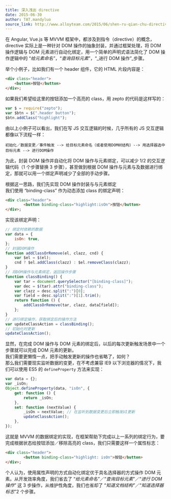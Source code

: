 ```yaml
---
title: 深入浅出 directive
date: 2015-06-30
author: TAT.mandyluo
source_link: http://www.alloyteam.com/2015/06/shen-ru-qian-chu-directive/
---
```


<!-- {% raw %} - for jekyll -->

在 Angular, Vue.js 等 MVVM 框架中，都涉及到指令（directive）的概念，directive 实际上是一种针对 DOM 操作的抽象封装，并通过框架处理，将 DOM 操作逻辑与 DOM 元素进行自动化绑定，用一个简单的声明式语法简化了 DOM 操作逻辑中的 “_给元素命名”_，“_查询目标元素_”，“_进行 DOM 操作”_步骤。  

举个小例子，比如我们有一个 header 组件，它的 HTML 片段内容是：  

```html
<div class="header">
    <button>按钮</button>
</div>;
```

如果我们希望给这里的按钮添加一个高亮的 class，用 zepto 的代码是这样写的：

```javascript
var $ = require("zepto");
var $btn = $(".header button");
$btn.addClass("highlight");
```

由以上小例子可以看出，我们在写 JS 交互逻辑的时候，几乎所有的 JS 交互逻辑都像以下流程一样：

    初始化／数据变更／事件触发 --> 给目标元素命名（或者使用DOM树结构）--> 用选择器选中目标元素 --> 进行DOM操作

为此，封装 DOM 操作并自动化将 DOM 操作与元素绑定，可以减少 1/2 的交互逻辑代码（1 个步骤替换 3 步骤），甚至做到根据 DOM 操作与元素与及数据进行绑定，那就可以用一个绑定声明减少了全部的手动步骤。

根据这一思路，我们先实现 DOM 操作封装与与元素绑定  
我们使用 “binding-class” 作为动态添加 class 的绑定声明：

```html
<div class="header">
        <button binding-class="highlight:isOn">按钮</button>
</div>;
```

实现该绑定声明：

```javascript
// 绑定时依赖的数据
var data = {
    isOn: true,
};
// 封装DOM操作
function addClassOrRemove(el, clazz, cnd) {
    var $el = $(el);
    cnd ? $el.addClass(clazz) : $el.removeClass(clazz);
}
// 将DOM操作与元素绑定，返回操作步骤
function classBinding() {
    var tar = document.querySelector("[binding-class]");
    var dec = $(tar).attr("binding-class");
    var clazz = desc.split(":")[0];
    var field = desc.split(":")[1].trim();
    return function () {
        addClassOrRemove(tar, clazz, data[field]);
    };
}
// 进行绑定操作，获取绑定后的操作方法
var updateClassAction = classBinding();
// 初始化时更新
updateClassAction();
```

显然，在完成 DOM 操作与 DOM 元素的绑定后，以后的每次更新触发场景中一个步骤就可以完成 DOM 元素的更新。  
我们需要更懒惰一点，把手动触发更新的操作也省略了，如何？  
那么我们需要现实监听数据的变更，在不考虑兼容 IE9 以下浏览器的情况下，我们可以使用 ES5 的 `defineProperty` 方法来实现：

```javascript
var data = {};
var _isOn;
Object.defineProperty(data, "isOn", {
    get: function () {
        return _isOn;
    },
    set: function (nextValue) {
        _isOn = nextValue; // 在监听到数据变更后立即触发UI更新
        updateClassAction();
    },
});
```

这就是 MVVM 的数据绑定的实现，在框架帮助下完成以上一系列的绑定行为，要完成根据状态给按钮添加／移除高亮的 class，我们只需要这样一个属性标志：  

```html
<div class="header">
        <button binding-class="highlight: isOn">按钮</button>
</div>;
```

个人认为，使用属性声明的方式自动化绑定优于具名选择器的方式操作 DOM 元素。从开发效率角度，我们省去了 “_给元素命名”_／“_查询目标元素_”／“_进行 DOM 操作_” 这 3 步操作，从维护性角度，我们也省却了 “_知道文档结构”_／“_知道选择器标志_”2 个步骤。

<!-- {% endraw %} - for jekyll -->
